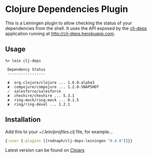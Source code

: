 
# Clojure Dependencies Plugin

This is a Leiningen plugin to allow checking the status of your dependencies
from the shell.  It uses the API exposed by the
[clj-deps](https://github.com/rodnaph/clj-deps) application running at
http://clj-deps.herokuapp.com.

## Usage

```
%> lein clj-deps

 Dependency Status
 -----------------

 ✘  org.clojure/clojure ... 1.6.0-alpha3
 ✘  compojure/compojure ... 1.2.0-SNAPSHOT
 ✓  salesforce/salesforce
 ✘  cheshire/cheshire ... 5.3.1
 ✘  ring-mock/ring-mock ... 0.1.5
 ✘  ring/ring-devel ... 1.2.1

```

## Installation

Add this to your _~/.lein/profiles.clj_ file, for example...

```clojure
{:user {:plugins [[rodnaph/clj-deps-leiningen "0.4.0"]]}}
```

Latest version can be found on
[Clojars](https://clojars.org/rodnaph/clj-deps-leiningen)

